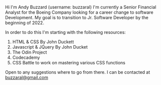 Hi I'm Andy Buzzard (username: buzzaral)
I'm currently a Senior Financial Analyst for the Boeing Company looking for a career change to software Development. My goal is to transition to Jr. Software Developer by the beginning of 2022. 

In order to do this I'm starting with the following resources:
1) HTML & CSS By John Duckett
2) Javascript & JQuery By John Ducket
3) The Odin Project
4) Codecademy
5) CSS Battle to work on mastering various CSS functions


Open to any suggestions where to go from there. I can be contacted at buzzaral@gmail.com
<!---
buzzaral/buzzaral is a ✨ special ✨ repository because its `README.md` (this file) appears on your GitHub profile.
You can click the Preview link to take a look at your changes.
--->
